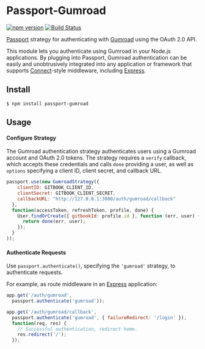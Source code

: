 # Passport-Gumroad

[![npm version](https://badge.fury.io/js/passport-gumroad.svg)](http://badge.fury.io/js/passport-gumroad)
[![Build Status](https://travis-ci.org/GitbookIO/passport-gumroad.svg?branch=master)](https://travis-ci.org/GitbookIO/passport-gumroad)

[Passport](http://passportjs.org/) strategy for authenticating with [Gumroad](https://www.gumroad.com/)
using the OAuth 2.0 API.

This module lets you authenticate using Gumroad in your Node.js applications.
By plugging into Passport, Gumroad authentication can be easily and
unobtrusively integrated into any application or framework that supports
[Connect](http://www.senchalabs.org/connect/)-style middleware, including
[Express](http://expressjs.com/).

## Install

```
$ npm install passport-gumroad
```

## Usage

#### Configure Strategy

The Gumroad authentication strategy authenticates users using a Gumroad account
and OAuth 2.0 tokens.  The strategy requires a `verify` callback, which accepts
these credentials and calls `done` providing a user, as well as `options`
specifying a client ID, client secret, and callback URL.

```js
passport.use(new GumroadStrategy({
    clientID: GITBOOK_CLIENT_ID,
    clientSecret: GITBOOK_CLIENT_SECRET,
    callbackURL: "http://127.0.0.1:3000/auth/gumroad/callback"
  },
  function(accessToken, refreshToken, profile, done) {
    User.findOrCreate({ gitbookId: profile.id }, function (err, user) {
      return done(err, user);
    });
  }
));
```

#### Authenticate Requests

Use `passport.authenticate()`, specifying the `'gumroad'` strategy, to
authenticate requests.

For example, as route middleware in an [Express](http://expressjs.com/)
application:

```js
app.get('/auth/gumroad',
  passport.authenticate('gumroad'));

app.get('/auth/gumroad/callback',
  passport.authenticate('gumroad', { failureRedirect: '/login' }),
  function(req, res) {
    // Successful authentication, redirect home.
    res.redirect('/');
  });
```
